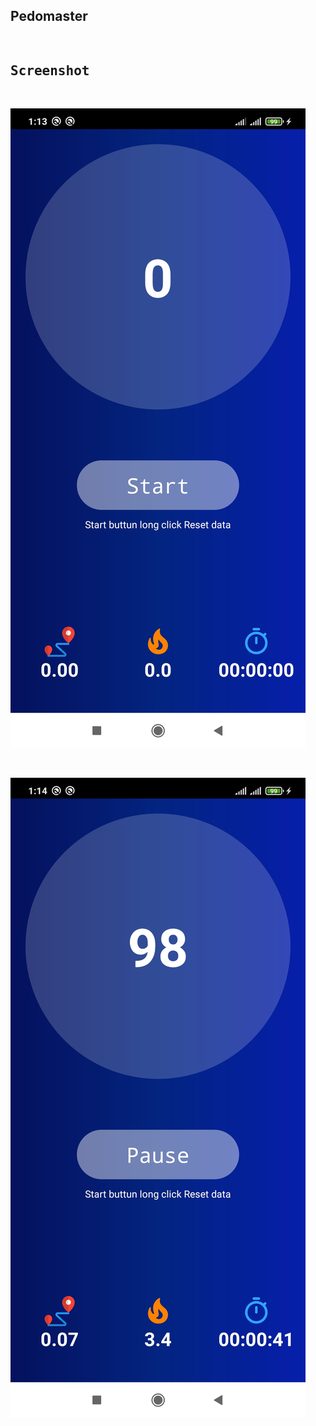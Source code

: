 ## Pedomaster

<pre Pedometer by Akmal Abdreimov </pre>

## Screenshot

![images1](https://raw.githubusercontent.com/AAkmalDev/Pedomaster/main/img1.jpg)

![images2](https://raw.githubusercontent.com/AAkmalDev/Pedomaster/main/img2.jpg)
